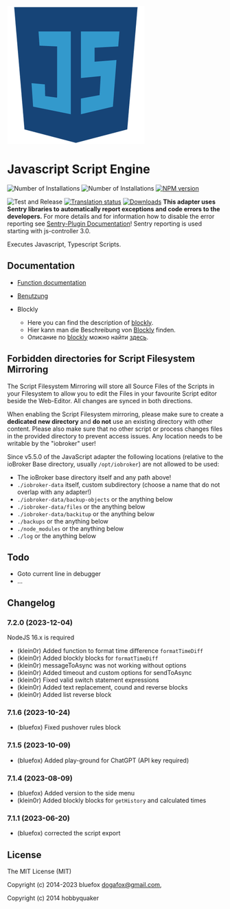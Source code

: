 ![Logo](admin-config/javascript.png)
# Javascript Script Engine

![Number of Installations](http://iobroker.live/badges/javascript-installed.svg)
![Number of Installations](http://iobroker.live/badges/javascript-stable.svg)
[![NPM version](http://img.shields.io/npm/v/iobroker.javascript.svg)](https://www.npmjs.com/package/iobroker.javascript)

![Test and Release](https://github.com/ioBroker/ioBroker.javascript/workflows/Test%20and%20Release/badge.svg)
[![Translation status](https://weblate.iobroker.net/widgets/adapters/-/javascript/svg-badge.svg)](https://weblate.iobroker.net/engage/adapters/?utm_source=widget)
[![Downloads](https://img.shields.io/npm/dm/iobroker.javascript.svg)](https://www.npmjs.com/package/iobroker.javascript)
**This adapter uses Sentry libraries to automatically report exceptions and code errors to the developers.** For more details and for information how to disable the error reporting see [Sentry-Plugin Documentation](https://github.com/ioBroker/plugin-sentry#plugin-sentry)! Sentry reporting is used starting with js-controller 3.0.

Executes Javascript, Typescript Scripts.

## Documentation
* [Function documentation](docs/en/javascript.md)

* [Benutzung](docs/de/usage.md)

* Blockly
  * Here you can find the description of [blockly](docs/en/blockly.md). 
  * Hier kann man die Beschreibung von [Blockly](docs/de/blockly.md) finden. 
  * Описание по [blockly](docs/ru/blockly.md) можно найти [здесь](docs/ru/blockly.md).

## Forbidden directories for Script Filesystem Mirroring
The Script Filesystem Mirroring will store all Source Files of the Scripts in your Filesystem to allow you to edit the Files in your favourite Script editor beside the Web-Editor. All changes are synced in both directions.

When enabling the Script Filesystem mirroring, please make sure to create a **dedicated new directory** and **do not** use an existing directory with other content. Please also make sure that no other script or process changes files in the provided directory to prevent access issues.
Any location needs to be writable by the "iobroker" user!

Since v5.5.0 of the JavaScript adapter the following locations (relative to the ioBroker Base directory, usually `/opt/iobroker`) are not allowed to be used:
* The ioBroker base directory itself and any path above!
* `./iobroker-data` itself, custom subdirectory (choose a name that do not overlap with any adapter!)
* `./iobroker-data/backup-objects` or the anything below
* `./iobroker-data/files` or the anything below
* `./iobroker-data/backitup` or the anything below
* `./backups` or the anything below
* `./node_modules` or the anything below
* `./log` or the anything below

## Todo
- Goto current line in debugger
- ...

## Changelog
<!--
	### **WORK IN PROGRESS**
-->
### 7.2.0 (2023-12-04)
NodeJS 16.x is required

* (klein0r) Added function to format time difference `formatTimeDiff`
* (klein0r) Added blockly blocks for `formatTimeDiff`
* (klein0r) messageToAsync was not working without options
* (klein0r) Added timeout and custom options for sendToAsync
* (klein0r) Fixed valid switch statement expressions
* (klein0r) Added text replacement, cound and reverse blocks
* (klein0r) Added list reverse block

### 7.1.6 (2023-10-24)
* (bluefox) Fixed pushover rules block

### 7.1.5 (2023-10-09)
* (bluefox) Added play-ground for ChatGPT (API key required)

### 7.1.4 (2023-08-09)
* (bluefox) Added version to the side menu
* (klein0r) Added blockly blocks for `getHistory` and calculated times

### 7.1.1 (2023-06-20)
* (bluefox) corrected the script export

## License
The MIT License (MIT)

Copyright (c) 2014-2023 bluefox <dogafox@gmail.com>,

Copyright (c) 2014      hobbyquaker
